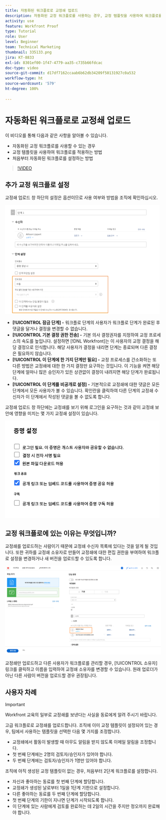 ```yaml
---
title: 자동화된 워크플로로 교정쇄 업로드
description: 자동화된 교정 워크플로를 사용하는 경우, 교정 템플릿을 사용하여 워크플로를 적용하는 방법 및 처음부터 자동화된 워크플로를 설정하는 방법에 대해 알아봅니다.
activity: use
feature: Workfront Proof
type: Tutorial
role: User
level: Beginner
team: Technical Marketing
thumbnail: 335133.png
jira: KT-8833
exl-id: 8301ef00-1f47-4779-aa35-c735b66fdcac
doc-type: video
source-git-commit: d17df7162ccaab6b62db34209f50131927c0a532
workflow-type: ht
source-wordcount: '579'
ht-degree: 100%

---
```


# 자동화된 워크플로로 교정쇄 업로드

이 비디오를 통해 다음과 같은 사항을 알아볼 수 있습니다.

* 자동화된 교정 워크플로를 사용할 수 있는 경우
* 교정 템플릿을 사용하여 워크플로를 적용하는 방법
* 처음부터 자동화된 워크플로를 설정하는 방법

>[!VIDEO](https://video.tv.adobe.com/v/3453018/?quality=12&learn=on&enablevpops&captions=kor)



## 추가 교정 워크플로 설정

교정쇄 업로드 창 하단의 설정은 옵션이므로 사용 여부와 방법을 조직에 확인하십시오.

![[!UICONTROL 단계 설정]이 강조 표시된 [!UICONTROL 새 교정쇄] 창의 이미지](assets/additional-proof-workflow-settings.png)

* **[!UICONTROL 잠금 단계] -** 워크플로 단계의 사용자가 워크플로 단계가 완료된 후 댓글을 달거나 결정을 변경할 수 없습니다.
* **[!UICONTROL 기본 결정 권한 전송] -** 기본 의사 결정권자를 지정하여 교정 프로세스의 속도를 높입니다. 설정하면 [!DNL Workfront]는 이 사용자의 교정 결정을 해당 결정으로 인식합니다. 해당 사용자가 결정을 내리면 단계는 종료되며 다른 결정은 필요하지 않습니다.
* **[!UICONTROL 이 단계에 한 가지 단계만 필요] -** 교정 프로세스를 간소화하는 또 다른 방법은 교정쇄에 대한 한 가지 결정만 요구하는 것입니다. 이 기능을 켜면 해당 단계에 얼마나 많은 승인자가 있든 상관없이 결정이 내려지면 해당 단계가 완료됩니다.
* **[!UICONTROL 이 단계를 비공개로 설정] -** 기본적으로 교정쇄에 대한 댓글은 모든 단계에서 모든 사용자가 볼 수 있습니다. 확인란을 클릭하여 다른 단계의 교정쇄 수신자가 이 단계에서 작성된 댓글을 볼 수 없도록 합니다.

교정쇄 업로드 창 하단에는 교정쇄를 보기 위해 로그인을 요구하는 것과 같이 교정쇄 보안에 영향을 미치는 몇 가지 교정쇄 설정이 있습니다.

<!--
Learn more about these in the Proof settings section of the Configure a proof article.
-->

![교정쇄 업로드 창의 [!UICONTROL 교정쇄 설정] 섹션 이미지](assets/additional-proof-workflow-settings-2.png)

<!--
### Learn more
* Automated workflow overview
* Automated workflow stages overview
-->

<!--
### Guides
* Plan an advanced workflow worksheet
-->

## 교정 워크플로에 있는 이유는 무엇입니까?

교정쇄를 업로드하는 사람이기 때문에 교정쇄 수신자 목록에 있다는 것을 알게 될 것입니다. 또한 귀하를 교정쇄 소유자로 만들어 교정쇄에 대한 편집 권한을 부여하여 워크플로 설정을 변경하거나 새 버전을 업로드할 수 있도록 합니다.

![수신자 목록에 교정쇄 소유자가 강조 표시된 교정쇄 업로드 창 이미지](assets/proof-owner.png)

교정쇄만 업로드하고 다른 사용자가 워크플로를 관리할 경우, [!UICONTROL 소유자] 링크를 클릭하고 이름을 입력하여 교정쇄 소유자를 변경할 수 있습니다. 원래 업로더가 아닌 다른 사람이 버전을 업로드할 경우 권장됩니다.

## 사용자 차례

>[!IMPORTANT]
>
>Workfront 교육의 일부로 교정쇄를 보낸다는 사실을 동료에게 알려 주시기 바랍니다.


고급 워크플로로 교정쇄를 업로드합니다. 조직에 이미 교정 템플릿이 설정되어 있는 경우, 팀에서 사용하는 템플릿을 선택한 다음 몇 가지를 조정합니다.

* 교정쇄에서 활동이 발생할 때 아무도 알림을 받지 않도록 이메일 알림을 조정합니다.
* 첫 번째 단계에는 2명의 검토자/승인자가 있어야 합니다.
* 두 번째 단계에는 검토자/승인자가 1명만 있어야 합니다.

조직에 아직 생성된 교정 템플릿이 없는 경우, 처음부터 2단계 워크플로를 설정합니다.

* 자신과 좋아하는 동료를 첫 번째 단계에 할당합니다.
* 교정쇄가 생성된 날로부터 1일을 1단계 기한으로 설정합니다.
* 다른 좋아하는 동료를 두 번째 단계에 할당합니다.
* 첫 번째 단계의 기한이 지나면 단계가 시작되도록 합니다.
* 이 단계에 있는 사람에게 검토를 완료하는 데 2일의 시간을 주지만 정오까지 완료해야 합니다.


